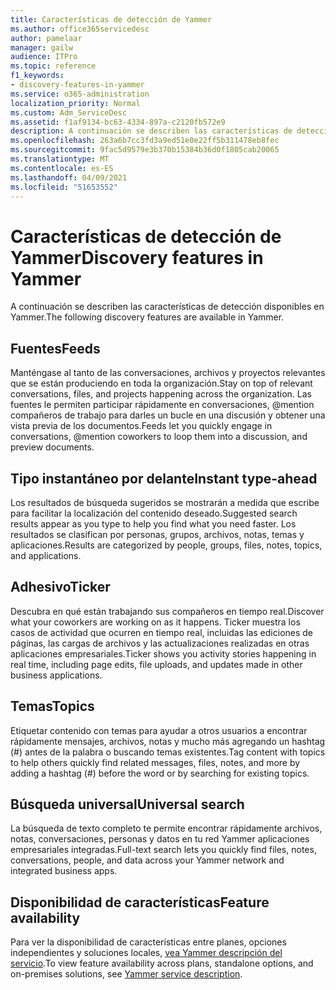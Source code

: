 ```yaml
---
title: Características de detección de Yammer
ms.author: office365servicedesc
author: pamelaar
manager: gailw
audience: ITPro
ms.topic: reference
f1_keywords:
- discovery-features-in-yammer
ms.service: o365-administration
localization_priority: Normal
ms.custom: Adm_ServiceDesc
ms.assetid: f1af9134-bc63-4334-897a-c2120fb572e9
description: A continuación se describen las características de detección disponibles en Yammer.
ms.openlocfilehash: 263a6b7cc3fd3a9ed51e0e22ff5b311478eb8fec
ms.sourcegitcommit: 9fac5d9579e3b370b15384b36d0f1805cab20065
ms.translationtype: MT
ms.contentlocale: es-ES
ms.lasthandoff: 04/09/2021
ms.locfileid: "51653552"
---
```

# <a name="discovery-features-in-yammer"></a><span data-ttu-id="39d48-103">Características de detección de Yammer</span><span class="sxs-lookup"><span data-stu-id="39d48-103">Discovery features in Yammer</span></span>

<span data-ttu-id="39d48-104">A continuación se describen las características de detección disponibles en Yammer.</span><span class="sxs-lookup"><span data-stu-id="39d48-104">The following discovery features are available in Yammer.</span></span>
  
## <a name="feeds"></a><span data-ttu-id="39d48-105">Fuentes</span><span class="sxs-lookup"><span data-stu-id="39d48-105">Feeds</span></span>

<span data-ttu-id="39d48-106">Manténgase al tanto de las conversaciones, archivos y proyectos relevantes que se están produciendo en toda la organización.</span><span class="sxs-lookup"><span data-stu-id="39d48-106">Stay on top of relevant conversations, files, and projects happening across the organization.</span></span> <span data-ttu-id="39d48-107">Las fuentes le permiten participar rápidamente en conversaciones, @mention compañeros de trabajo para darles un bucle en una discusión y obtener una vista previa de los documentos.</span><span class="sxs-lookup"><span data-stu-id="39d48-107">Feeds let you quickly engage in conversations, @mention coworkers to loop them into a discussion, and preview documents.</span></span>

## <a name="instant-type-ahead"></a><span data-ttu-id="39d48-108">Tipo instantáneo por delante</span><span class="sxs-lookup"><span data-stu-id="39d48-108">Instant type-ahead</span></span>

<span data-ttu-id="39d48-109">Los resultados de búsqueda sugeridos se mostrarán a medida que escribe para facilitar la localización del contenido deseado.</span><span class="sxs-lookup"><span data-stu-id="39d48-109">Suggested search results appear as you type to help you find what you need faster.</span></span> <span data-ttu-id="39d48-110">Los resultados se clasifican por personas, grupos, archivos, notas, temas y aplicaciones.</span><span class="sxs-lookup"><span data-stu-id="39d48-110">Results are categorized by people, groups, files, notes, topics, and applications.</span></span>
    
## <a name="ticker"></a><span data-ttu-id="39d48-111">Adhesivo</span><span class="sxs-lookup"><span data-stu-id="39d48-111">Ticker</span></span>

<span data-ttu-id="39d48-112">Descubra en qué están trabajando sus compañeros en tiempo real.</span><span class="sxs-lookup"><span data-stu-id="39d48-112">Discover what your coworkers are working on as it happens.</span></span> <span data-ttu-id="39d48-113">Ticker muestra los casos de actividad que ocurren en tiempo real, incluidas las ediciones de páginas, las cargas de archivos y las actualizaciones realizadas en otras aplicaciones empresariales.</span><span class="sxs-lookup"><span data-stu-id="39d48-113">Ticker shows you activity stories happening in real time, including page edits, file uploads, and updates made in other business applications.</span></span>
  
## <a name="topics"></a><span data-ttu-id="39d48-114">Temas</span><span class="sxs-lookup"><span data-stu-id="39d48-114">Topics</span></span>

<span data-ttu-id="39d48-115">Etiquetar contenido con temas para ayudar a otros usuarios a encontrar rápidamente mensajes, archivos, notas y mucho más agregando un hashtag (#) antes de la palabra o buscando temas existentes.</span><span class="sxs-lookup"><span data-stu-id="39d48-115">Tag content with topics to help others quickly find related messages, files, notes, and more by adding a hashtag (#) before the word or by searching for existing topics.</span></span>
  
## <a name="universal-search"></a><span data-ttu-id="39d48-116">Búsqueda universal</span><span class="sxs-lookup"><span data-stu-id="39d48-116">Universal search</span></span>

<span data-ttu-id="39d48-117">La búsqueda de texto completo te permite encontrar rápidamente archivos, notas, conversaciones, personas y datos en tu red Yammer aplicaciones empresariales integradas.</span><span class="sxs-lookup"><span data-stu-id="39d48-117">Full-text search lets you quickly find files, notes, conversations, people, and data across your Yammer network and integrated business apps.</span></span>
  
## <a name="feature-availability"></a><span data-ttu-id="39d48-118">Disponibilidad de características</span><span class="sxs-lookup"><span data-stu-id="39d48-118">Feature availability</span></span>

<span data-ttu-id="39d48-119">Para ver la disponibilidad de características entre planes, opciones independientes y soluciones locales, [vea Yammer descripción del servicio](yammer-service-description.md).</span><span class="sxs-lookup"><span data-stu-id="39d48-119">To view feature availability across plans, standalone options, and on-premises solutions, see [Yammer service description](yammer-service-description.md).</span></span>
  
  
